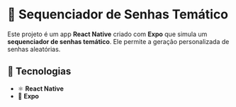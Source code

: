 # 🔐 Sequenciador de Senhas Temático

Este projeto é um app **React Native** criado com **Expo** que simula um **sequenciador de senhas temático**. Ele permite a geração personalizada de senhas aleatórias.

## 📌 Tecnologias

- ⚛️ **React Native**
- 🚀 **Expo**
